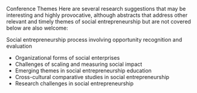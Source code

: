 Conference Themes
Here are several research suggestions that may be interesting and highly provocative, although abstracts that address other relevant and timely themes of social entrepreneurship but are not covered below are also welcome:

Social entrepreneurship process involving opportunity recognition and evaluation
- Organizational forms of social enterprises
- Challenges of scaling and measuring social impact
- Emerging themes in social entrepreneurship education
- Cross-cultural comparative studies in social entrepreneurship
- Research challenges in social entrepreneurship
